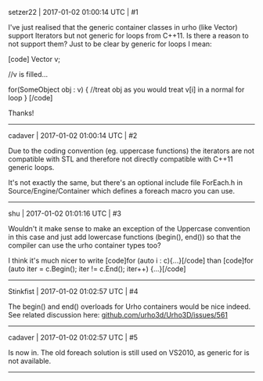 setzer22 | 2017-01-02 01:00:14 UTC | #1

I've just realised that the generic container classes in urho (like Vector) support Iterators but not generic for loops from C++11. Is there a reason to not support them? Just to be clear by generic for loops I mean:

[code]
Vector<SomeObject> v;

//v is filled...

for(SomeObject obj : v) {
    //treat obj as you would treat v[i] in a normal for loop
}
[/code]

Thanks!

-------------------------

cadaver | 2017-01-02 01:00:14 UTC | #2

Due to the coding convention (eg. uppercase functions) the iterators are not compatible with STL and therefore not directly compatible with C++11 generic loops.

It's not exactly the same, but there's an optional include file ForEach.h in Source/Engine/Container which defines a foreach macro you can use.

-------------------------

shu | 2017-01-02 01:01:16 UTC | #3

Wouldn't it make sense to make an exception of the Uppercase convention in this case and just add lowercase functions (begin(), end()) so that the compiler can use the urho container types too? 

I think it's much nicer to write 
[code]for (auto i : c){...}[/code]
than
[code]for (auto iter = c.Begin(); iter != c.End(); iter++) {...}[/code]

-------------------------

Stinkfist | 2017-01-02 01:02:57 UTC | #4

The begin() and end() overloads for Urho containers would be nice indeed. See related discussion here: [github.com/urho3d/Urho3D/issues/561](https://github.com/urho3d/Urho3D/issues/561)

-------------------------

cadaver | 2017-01-02 01:02:57 UTC | #5

Is now in. The old foreach solution is still used on VS2010, as generic for is not available.

-------------------------

